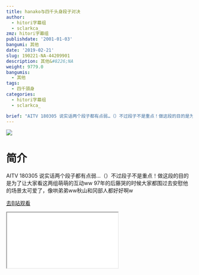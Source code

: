 ```yaml
---
title: hanako与四千头身段子对决
author:
  - hitori字幕组
  - sclarkca_
zmz: hitori字幕组
publishdate: '2001-01-03'
bangumi: 其他
date: '2019-02-21'
slug: 190221-NA-44209901
description: 其他&#8226;NA
weight: 9779.0
bangumis:
  - 其他
tags:
  - 四千頭身
categories:
  - hitori字幕组
  - sclarkca_

brief: "AITV 180305 说实话两个段子都有点弱…（）不过段子不是重点！做这段的目的是为了让大家看这两组萌萌的互动ww 97年的后藤哭的时候大家都围过去安慰他的场景太可爱了，像哄弟弟ww秋山和冈部人都好好啊w"
---
```

![](https://i.imgur.com/plAfhI5.jpg)
# 简介  
AITV 180305
说实话两个段子都有点弱…（）不过段子不是重点！做这段的目的是为了让大家看这两组萌萌的互动ww
97年的后藤哭的时候大家都围过去安慰他的场景太可爱了，像哄弟弟ww秋山和冈部人都好好啊w  

[去B站观看](https://www.bilibili.com/video/av44209901/)
<div class ="resp-container"><iframe class="testiframe" src="//player.bilibili.com/player.html?aid=44209901"", scrolling="no", allowfullscreen="true" > </iframe></div> 
